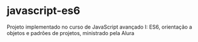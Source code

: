 # javascript-es6
Projeto implementado no curso de JavaScript avançado I:  ES6, orientação a objetos e padrões de projetos, ministrado pela Alura
